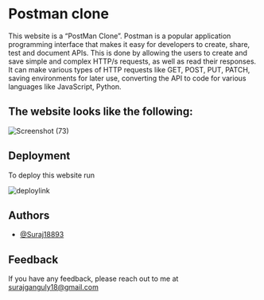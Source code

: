 
# Postman clone
This website is a “PostMan Clone”.
Postman is a popular application programming interface that makes it easy for developers to create, share, test and document APIs. This is done by allowing the users to create and save simple and complex HTTP/s requests, as well as read their responses. It can make various types of HTTP requests like GET, POST, PUT, PATCH, saving environments for later use, converting the API to code for various languages like JavaScript, Python.


## The website looks like the following:

![Screenshot (73)](https://user-images.githubusercontent.com/84933503/124353678-89478b00-dc25-11eb-8cc4-72f0058b2db2.png)
  
## Deployment

To deploy this website run

![deploylink](https://postmaster18839.netlify.app/)

  
## Authors

- [@Suraj18893](https://github.com/Suraj18893)

  
## Feedback

If you have any feedback, please reach out to me at surajganguly18@gmail.com

  
